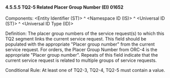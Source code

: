 #### 4.5.5.5 TQ2-5 Related Placer Group Number (EI) 01652

Components: &lt;Entity Identifier (ST)> ^ &lt;Namespace ID (IS)> ^ &lt;Universal ID (ST)> ^ &lt;Universal ID Type (ID)>

Definition: The placer group numbers of the service request(s) to which this TQ2 segment links the current service request. This field should be populated with the appropriate "Placer group number" from the current service request. For orders, the Placer Group Number from ORC-4 is the appropriate "Placer group number". Repeats of this field indicate that the current service request is related to multiple groups of service requests.

Conditional Rule: At least one of TQ2-3, TQ2-4, TQ2-5 must contain a value.
